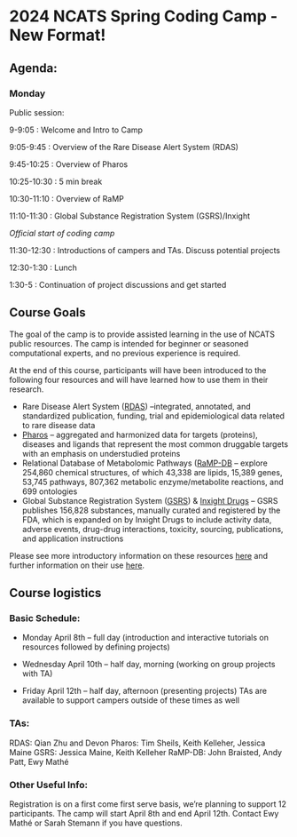 # 2024 NCATS Spring Coding Camp - New Format!

## Agenda:
### Monday

Public session:

9-9:05 : Welcome and Intro to Camp

9:05-9:45 : Overview of the Rare Disease Alert System (RDAS)

9:45-10:25 : Overview of Pharos

10:25-10:30 : 5 min break

10:30-11:10 : Overview of RaMP

11:10-11:30 : Global Substance Registration System (GSRS)/Inxight

*Official start of coding camp*

11:30-12:30 : Introductions of campers and TAs. Discuss potential projects

12:30-1:30 : Lunch

1:30-5 : Continuation of project discussions and get started



## Course Goals
The goal of the camp is to provide assisted learning in the use of NCATS public resources.  The camp is intended for beginner or seasoned computational experts, and no previous experience is required.

At the end of this course, participants will have been introduced to the following four resources and will have learned how to use them in their research.

- Rare Disease Alert System ([RDAS](https://rdas.ncats.nih.gov/)) –integrated, annotated, and standardized publication, funding, trial and epidemiological data related to rare disease data
- [Pharos](https://pharos.ncats.nih.gov/) – aggregated and harmonized data for targets (proteins), diseases and ligands that represent the most common druggable targets with an emphasis on understudied proteins
- Relational Database of Metabolomic Pathways ([RaMP-DB](https://rampdb.nih.gov/) – explore 254,860 chemical structures, of which 43,338 are lipids, 15,389 genes, 53,745 pathways, 807,362 metabolic enzyme/metabolite reactions, and 699 ontologies
- Global Substance Registration System ([GSRS](https://gsrs.ncats.nih.gov/)) & [Inxight Drugs](https://drugs.ncats.io/) – GSRS publishes 156,828 substances, manually curated and registered by the FDA, which is expanded on by Inxight Drugs to include activity data, adverse events, drug-drug interactions, toxicity, sourcing, publications, and application instructions

Please see more introductory information on these resources [here](https://github.com/ncats/IFX_Workshops_Tutorials/tree/main/202311_AMIA_Workshop/slides) and further information on their use [here](https://github.com/ncats/IFX_Workshops_Tutorials/blob/main/202311_AMIA_Workshop/README.md).

## Course logistics
### Basic Schedule:

- Monday April 8th – full day (introduction and interactive tutorials on resources followed by defining projects)

- Wednesday April 10th – half day, morning (working on group projects with TA)

- Friday April 12th – half day, afternoon (presenting projects)
TAs are available to support campers outside of these times as well

### TAs:
RDAS: Qian Zhu and Devon 
Pharos: Tim Sheils, Keith Kelleher, Jessica Maine
GSRS: Jessica Maine, Keith Kelleher
RaMP-DB: John Braisted, Andy Patt, Ewy Mathé

### Other Useful Info:
Registration is on a first come first serve basis, we’re planning to support 12 participants.  The camp will start April 8th and end April 12th. 
Contact Ewy Mathé or Sarah Stemann if you have questions.
